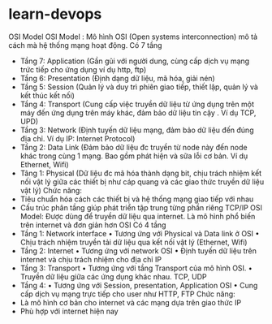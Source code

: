 # learn-devops
  OSI Model
  OSI Model : Mô hình OSI (Open systems interconnection) mô tả cách mà hệ thống mạng hoạt động. Có 7 tầng
-	Tầng 7: Application (Gần gũi với người dung, cùng cấp dịch vụ mạng trức tiếp cho ứng dụng ví dụ http, ftp)
-	Tầng 6: Presentation (Định dạng dữ liệu, mã hóa, giải nén)
-	Tầng 5: Session (Quản lý và duy trì phiên giao tiếp, thiết lập, quản lý và kết thúc kết nối)
-	Tầng 4: Transport (Cung cấp việc truyền dữ liệu từ ứng dụng trên một máy đến ứng dụng trên máy khác, đảm bảo dữ liệu tin cậy . Ví dụ TCP, UPD)
-	Tầng 3: Network (Định tuyến dữ liệu mạng, đảm bảo dữ liệu đến đúng địa chỉ. Ví dụ IP: Internet Protocol)
-	Tầng 2: Data Link (Đảm bảo dữ liệu đc truyền từ node này đến node khác trong cùng 1 mạng. Bao gồm phát hiện và sữa lỗi cơ bản. Ví dụ Ethernet, Wifi)
-	Tâng 1: Physical (Dữ liệu đc mã hóa thành dạng bit, chịu trách nhiệm kết nối vật lý giữa các thiết bị như cáp quang và các giao thức truyền dữ liệu vật lý)
  Chức năng:
-	Tiêu chuẩn hóa cách các thiết bị và hệ thống mạng giao tiếp với nhau
-	Cấu trúc phân tầng giúp phát triển tập trung từng phần riêng
  TCP/IP
  OSI Model: Được dùng để truyền dữ liệu qua internet. Là mô hình phổ biến trên internet và đơn giản hơn OSI
  Có 4 tầng
-	Tầng 1: Network interface
•	Tương ứng với Physical và Data link ở OSI
•	Chịu trách nhiệm truyền tải dữ liệu qua kết nối vật lý (Ethernet, Wifi)
-	Tầng 2: Internet
•	Tương ứng với network OSI
•	Định tuyến dữ liệu trên internet và chịu trách nhiệm cho địa chỉ IP
-	Tầng 3: Transport
•	Tương ứng với tầng Transport của mô hình OSI.
•	Truyền dữ liệu giữa các ứng dụng khác nhau. TCP, UDP
-	Tầng 4:
•	Tương ứng với Session, presentation, Application OSI
•	Cung cấp dịch vụ mạng trực tiếp cho user như HTTP, FTP
  Chức năng:
-	Là mô hình cơ bản cho internet và các mạng dựa trên giao thức IP
-	Phù hợp với internet hiện nay



